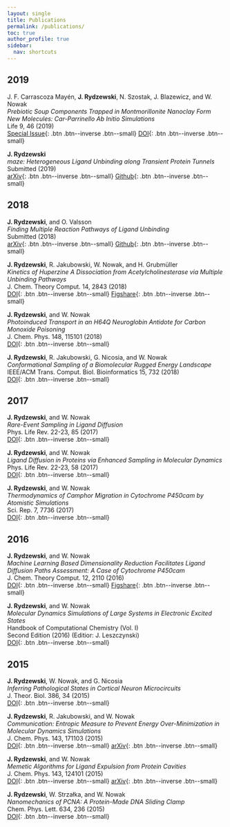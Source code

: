 ```yaml
---
layout: single
title: Publications
permalink: /publications/
toc: true
author_profile: true
sidebar:
  nav: shortcuts
---
```


## 2019
J. F. Carrascoza Mayén, __J. Rydzewski__, N. Szostak, J. Blazewicz, and W. Nowak  
*Prebiotic Soup Components Trapped in Montmorillonite Nanoclay Form New Molecules: Car-Parrinello Ab Initio Simulations*  
Life 9, 46 (2019)  
[Special Issue](https://www.mdpi.com/journal/life/special_issues/Prebiotic_Chemistry){: .btn .btn--inverse .btn--small}
[DOI](https://doi.org/10.3390/life9020046){: .btn .btn--inverse .btn--small}

__J. Rydzewski__  
*maze: Heterogeneous Ligand Unbinding along Transient Protein Tunnels*  
Submitted (2019)  
[arXiv](https://arxiv.org/abs/1904.03929){: .btn .btn--inverse .btn--small}
[Github](https://github.com/maze-code/plumed2-maze){: .btn .btn--inverse .btn--small}

## 2018
__J. Rydzewski__, and O. Valsson  
*Finding Multiple Reaction Pathways of Ligand Unbinding*  
Submitted (2018)  
[arXiv](https://arxiv.org/abs/1808.08089){: .btn .btn--inverse .btn--small}
[Github](https://github.com/maze-code/plumed2-maze){: .btn .btn--inverse .btn--small}

__J. Rydzewski__, R. Jakubowski, W. Nowak, and H. Grubmüller  
*Kinetics of Huperzine A Dissociation from Acetylcholinesterase via Multiple Unbinding Pathways*  
J. Chem. Theory Comput. 14, 2843 (2018)  
[DOI](https://doi.org/10.1021/acs.jctc.8b00173){: .btn .btn--inverse .btn--small}
[Figshare](https://figshare.com/articles/Kinetics_of_Huperzine_A_Dissociation_from_Acetylcholinesterase_via_Multiple_Unbinding_Pathways/6333965){: .btn .btn--inverse .btn--small}

__J. Rydzewski__, and W. Nowak  
*Photoinduced Transport in an H64Q Neuroglobin Antidote for Carbon Monoxide Poisoning*  
J. Chem. Phys. 148, 115101 (2018)  
[DOI](https://doi.org/10.1063/1.5013659){: .btn .btn--inverse .btn--small}

__J. Rydzewski__, R. Jakubowski, G. Nicosia, and W. Nowak  
*Conformational Sampling of a Biomolecular Rugged Energy Landscape*  
IEEE/ACM Trans. Comput. Biol. Bioinformatics 15, 732 (2018)  
[DOI](https://doi.org/10.1109/TCBB.2016.2634008){: .btn .btn--inverse .btn--small}

## 2017
__J. Rydzewski__, and W. Nowak  
*Rare-Event Sampling in Ligand Diffusion*  
Phys. Life Rev. 22-23, 85 (2017)  
[DOI](https://doi.org/10.1016/j.plrev.2017.08.011){: .btn .btn--inverse .btn--small}

__J. Rydzewski__, and W. Nowak  
*Ligand Diffusion in Proteins via Enhanced Sampling in Molecular Dynamics*  
Phys. Life Rev. 22-23, 58 (2017)  
[DOI](https://doi.org/10.1016/j.plrev.2017.03.003){: .btn .btn--inverse .btn--small}

__J. Rydzewski__, and W. Nowak  
*Thermodynamics of Camphor Migration in Cytochrome P450cam by Atomistic Simulations*  
Sci. Rep. 7, 7736 (2017)  
[DOI](https://doi.org/10.1038/s41598-017-07993-0){: .btn .btn--inverse .btn--small}

## 2016
__J. Rydzewski__, and W. Nowak  
*Machine Learning Based Dimensionality Reduction Facilitates Ligand Diffusion Paths Assessment: A Case of Cytochrome P450cam*  
J. Chem. Theory Comput. 12, 2110 (2016)  
[DOI](https://doi.org/10.1021/acs.jctc.6b00212){: .btn .btn--inverse .btn--small}
[Figshare](https://figshare.com/articles/Machine_Learning_Based_Dimensionality_Reduction_Facilitates_Ligand_Diffusion_Paths_Assessment_A_Case_of_Cytochrome_P450cam/3125365){: .btn .btn--inverse .btn--small}

__J. Rydzewski__, and W. Nowak  
*Molecular Dynamics Simulations of Large Systems in Electronic Excited States*  
Handbook of Computational Chemistry (Vol. I)  
Second Edition (2016) (Editior: J. Leszczynski)  
[DOI](https://doi.org/10.1007/978-94-007-6169-8_49-1){: .btn .btn--inverse .btn--small}

## 2015
__J. Rydzewski__, W. Nowak, and G. Nicosia  
*Inferring Pathological States in Cortical Neuron Microcircuits*  
J. Theor. Biol. 386, 34 (2015)  
[DOI](https://doi.org/10.1016/j.jtbi.2015.09.004){: .btn .btn--inverse .btn--small}

__J. Rydzewski__, R. Jakubowski, and W. Nowak  
*Communication: Entropic Measure to Prevent Energy Over-Minimization in Molecular Dynamics Simulations*  
J. Chem. Phys. 143, 171103 (2015)  
[DOI](https://doi.org/10.1063/1.4935370){: .btn .btn--inverse .btn--small}
[arXiv](https://arxiv.org/abs/1507.01118){: .btn .btn--inverse .btn--small}

__J. Rydzewski__, and W. Nowak  
*Memetic Algorithms for Ligand Expulsion from Protein Cavities*  
J. Chem. Phys. 143, 124101 (2015)  
[DOI](https://doi.org/10.1063/1.4931181){: .btn .btn--inverse .btn--small}
[arXiv](https://arxiv.org/abs/1507.00150){: .btn .btn--inverse .btn--small}

__J. Rydzewski__, W. Strzałka, and W. Nowak  
*Nanomechanics of PCNA: A Protein-Made DNA Sliding Clamp*  
Chem. Phys. Lett. 634, 236 (2015)  
[DOI](https://doi.org/10.1016/j.cplett.2015.06.027){: .btn .btn--inverse .btn--small}
